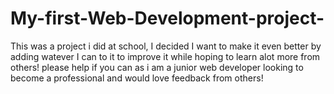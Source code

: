 # My-first-Web-Development-project-
This was a project i did at school, I decided I want to make it even better by adding watever I can to it to improve it while hoping to learn alot more from others! please help if you can as i am a junior web developer looking to become a professional and would love feedback from others!
